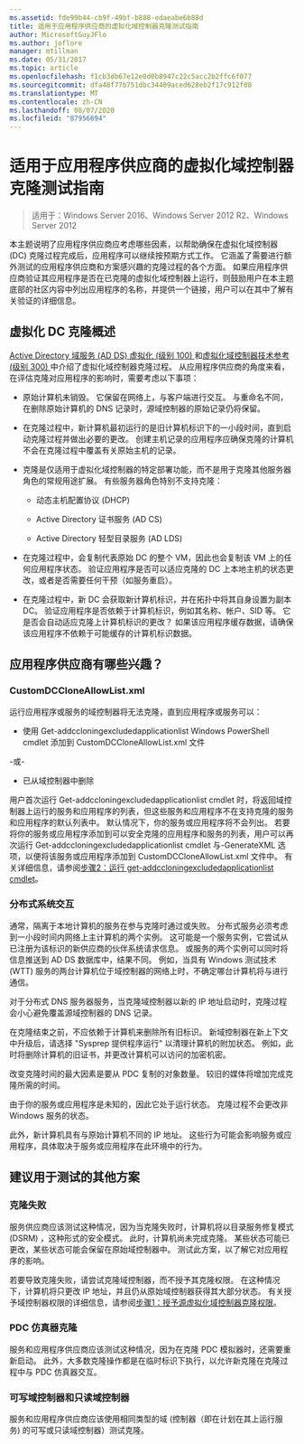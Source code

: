 ```yaml
---
ms.assetid: fde99b44-cb9f-49bf-b888-edaeabe6b88d
title: 适用于应用程序供应商的虚拟化域控制器克隆测试指南
author: MicrosoftGuyJFlo
ms.author: joflore
manager: mtillman
ms.date: 05/31/2017
ms.topic: article
ms.openlocfilehash: f1cb3db67e12e0d0b8947c22c5acc2b2ffc6f077
ms.sourcegitcommit: dfa48f77b751dbc34409aced628eb2f17c912f08
ms.translationtype: MT
ms.contentlocale: zh-CN
ms.lasthandoff: 08/07/2020
ms.locfileid: "87956694"
---
```

# <a name="virtualized-domain-controller-cloning-test-guidance-for-application-vendors"></a>适用于应用程序供应商的虚拟化域控制器克隆测试指南

>适用于：Windows Server 2016、Windows Server 2012 R2、Windows Server 2012

本主题说明了应用程序供应商应考虑哪些因素，以帮助确保在虚拟化域控制器 (DC) 克隆过程完成后，应用程序可以继续按预期方式工作。 它涵盖了需要进行额外测试的应用程序供应商和方案感兴趣的克隆过程的各个方面。 如果应用程序供应商验证其应用程序是否在已克隆的虚拟化域控制器上运行，则鼓励用户在本主题底部的社区内容中列出应用程序的名称，并提供一个链接，用户可以在其中了解有关验证的详细信息。

## <a name="overview-of-virtualized-dc-cloning"></a>虚拟化 DC 克隆概述
[Active Directory 域服务 (AD DS) 虚拟化 (级别 100) ](../../introduction-to-active-directory-domain-services-ad-ds-virtualization-level-100.md)和[虚拟化域控制器技术参考 (级别 300) ](../../deploy/virtual-dc/virtualized-domain-controller-technical-reference--level-300-.md)中介绍了虚拟化域控制器克隆过程。 从应用程序供应商的角度来看，在评估克隆对应用程序的影响时，需要考虑以下事项：

-   原始计算机未销毁。 它保留在网络上，与客户端进行交互。 与重命名不同，在删除原始计算机的 DNS 记录时，源域控制器的原始记录仍将保留。

-   在克隆过程中，新计算机最初运行的是旧计算机标识下的一小段时间，直到启动克隆过程并做出必要的更改。 创建主机记录的应用程序应确保克隆的计算机不会在克隆过程中覆盖有关原始主机的记录。

-   克隆是仅适用于虚拟化域控制器的特定部署功能，而不是用于克隆其他服务器角色的常规用途扩展。 有些服务器角色特别不支持克隆：

    -   动态主机配置协议 (DHCP)

    -   Active Directory 证书服务 (AD CS)

    -   Active Directory 轻型目录服务 (AD LDS)

-   在克隆过程中，会复制代表原始 DC 的整个 VM，因此也会复制该 VM 上的任何应用程序状态。 验证应用程序是否可以适应克隆的 DC 上本地主机的状态更改，或者是否需要任何干预（如服务重启）。

-   在克隆过程中，新 DC 会获取新计算机标识，并在拓扑中将其自身设置为副本 DC。 验证应用程序是否依赖于计算机标识，例如其名称、帐户、SID 等。 它是否会自动适应克隆上计算机标识的更改？ 如果该应用程序缓存数据，请确保该应用程序不依赖于可能缓存的计算机标识数据。

## <a name="what-is-interesting-for-application-vendors"></a>应用程序供应商有哪些兴趣？

### <a name="customdccloneallowlistxml"></a>CustomDCCloneAllowList.xml
运行应用程序或服务的域控制器将无法克隆，直到应用程序或服务可以：

-   使用 Get-addccloningexcludedapplicationlist Windows PowerShell cmdlet 添加到 CustomDCCloneAllowList.xml 文件

-或-

-   已从域控制器中删除

用户首次运行 Get-addccloningexcludedapplicationlist cmdlet 时，将返回域控制器上运行的服务和应用程序的列表，但这些服务和应用程序不在支持克隆的服务和应用程序的默认列表中。 默认情况下，你的服务或应用程序将不会列出。 若要将你的服务或应用程序添加到可以安全克隆的应用程序和服务的列表，用户可以再次运行 Get-addccloningexcludedapplicationlist cmdlet 与-GenerateXML 选项，以便将该服务或应用程序添加到 CustomDCCloneAllowList.xml 文件中。 有关详细信息，请参阅[步骤2：运行 get-addccloningexcludedapplicationlist cmdlet](/powershell/module/addsadministration/get-addccloningexcludedapplicationlist)。

### <a name="distributed-system-interactions"></a>分布式系统交互
通常，隔离于本地计算机的服务在参与克隆时通过或失败。 分布式服务必须考虑到一小段时间内网络上主计算机的两个实例。 这可能是一个服务实例，它尝试从已注册为该标识的新供应商的伙伴系统请求信息。 或服务的两个实例可以同时将信息推送到 AD DS 数据库中，结果不同。 例如，当具有 Windows 测试技术 (WTT) 服务的两台计算机位于域控制器的网络上时，不确定哪台计算机将与进行通信。

对于分布式 DNS 服务器服务，当克隆域控制器以新的 IP 地址启动时，克隆过程会小心避免覆盖源域控制器的 DNS 记录。

在克隆结束之前，不应依赖于计算机来删除所有旧标识。 新域控制器在新上下文中升级后，请选择 "Sysprep 提供程序运行" 以清理计算机的附加状态。 例如，此时将删除计算机的旧证书，并更改计算机可以访问的加密机密。

改变克隆时间的最大因素是要从 PDC 复制的对象数量。 较旧的媒体将增加完成克隆所需的时间。

由于你的服务或应用程序是未知的，因此它处于运行状态。 克隆过程不会更改非 Windows 服务的状态。

此外，新计算机具有与原始计算机不同的 IP 地址。 这些行为可能会影响服务或应用程序，具体取决于服务或应用程序在此环境中的行为。

## <a name="additional-scenarios-suggested-for-testing"></a>建议用于测试的其他方案

### <a name="cloning-failure"></a>克隆失败
服务供应商应该测试这种情况，因为当克隆失败时，计算机将以目录服务修复模式 (DSRM) ，这种形式的安全模式。 此时，计算机尚未完成克隆。 某些状态可能已更改，某些状态可能会保留在原始域控制器中。 测试此方案，以了解它对应用程序的影响。

若要导致克隆失败，请尝试克隆域控制器，而不授予其克隆权限。 在这种情况下，计算机将只更改 IP 地址，并且仍从原始域控制器获得其大部分状态。 有关授予域控制器权限的详细信息，请参阅[步骤1：授予源虚拟化域控制器克隆权限](../../get-started/virtual-dc/virtualized-domain-controller-deployment-and-configuration.md)。

### <a name="pdc-emulator-cloning"></a>PDC 仿真器克隆
服务和应用程序供应商应该测试这种情况，因为在克隆 PDC 模拟器时，还需要重新启动。 此外，大多数克隆操作都是在临时标识下执行，以允许新克隆在克隆过程中与 PDC 仿真器交互。

### <a name="writable-versus-read-only-domain-controllers"></a>可写域控制器和只读域控制器
服务和应用程序供应商应该使用相同类型的域 (控制器（即在计划在其上运行服务) 的可写或只读域控制器）测试克隆。
